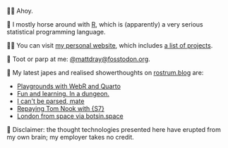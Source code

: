 🙇‍♂️ Ahoy.

🏇 I mostly horse around with [R](https://www.r-project.org/), which is (apparently) a very serious statistical programming language.

👨‍💻 You can visit [my personal website](https://www.matt-dray.com/), which includes [a list of projects](https://matt-dray.github.io/projects/).

🎺 Toot or parp at me: [@mattdray@fosstodon.org](https://fosstodon.org/@mattdray).

📝 My latest japes and realised showerthoughts on [rostrum.blog](https://www.rostrum.blog/) are:

<!-- BLOG-POST-LIST:START -->
- [Playgrounds with WebR and Quarto](https://www.rostrum.blog/2023/03/16/webr-quarto/)
- [Fun and learning. In a dungeon.](https://www.rostrum.blog/2023/03/15/in-a-dungeon/)
- [I can&#39;t be parsed, mate](https://www.rostrum.blog/2023/03/03/getparsedata/)
- [Repaying Tom Nook with {S7}](https://www.rostrum.blog/2023/02/26/nook-s7/)
- [London from space via botsin.space](https://www.rostrum.blog/2023/02/09/londonmapbotstodon/)
<!-- BLOG-POST-LIST:END -->

🧠 Disclaimer: the thought technologies presented here have erupted from my own brain; my employer takes no credit.
